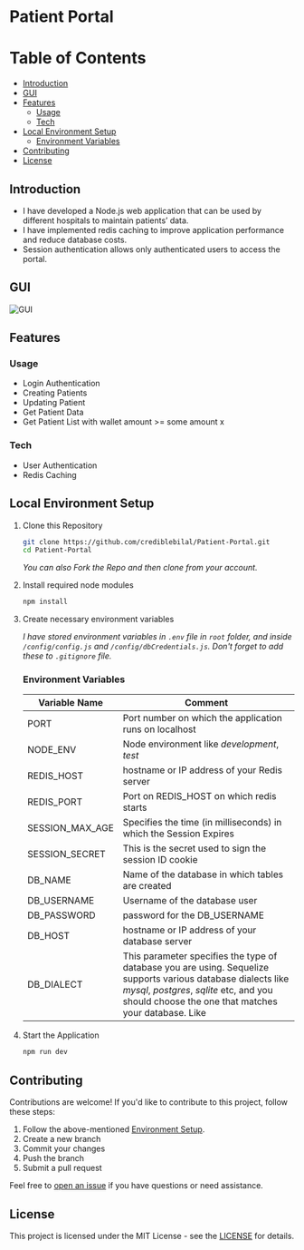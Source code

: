 # Patient Portal
# Table of Contents

- [Introduction](#introduction)
- [GUI](#gui)
- [Features](#features)
    - [Usage](#usage)
    - [Tech](#tech)
- [Local Environment Setup](#local-environment-setup)
  - [Environment Variables](#environment-variables)
- [Contributing](#contributing)
- [License](#license)


## Introduction

- I have developed a Node.js web application that can be used by different hospitals to maintain patients’ data.
- I have implemented redis caching to improve application performance and reduce database costs.
- Session authentication allows only authenticated users to access the portal.

## GUI

![GUI](assets/file!.gif)

## Features
### Usage
- Login Authentication
- Creating Patients
- Updating Patient
- Get Patient Data
- Get Patient List with wallet amount >= some amount x
### Tech
- User Authentication
- Redis Caching

## Local Environment Setup
1. Clone this Repository
    ```bash
    git clone https://github.com/crediblebilal/Patient-Portal.git
    cd Patient-Portal
    ```
    *You can also Fork the Repo and then clone from your account.*
3. Install required node modules
     ```bash
    npm install
    ```
4. Create necessary environment variables
        
    *I have stored environment variables in ```.env``` file in ```root``` folder, and inside ```/config/config.js``` and ```/config/dbCredentials.js```. Don't forget to add these to ```.gitignore``` file.*

     ### Environment Variables
    | Variable Name | Comment |
    | --------------| --------------|
    | PORT  | Port number on which the application runs on localhost  |
    | NODE_ENV  | Node environment like *development*, *test* |
    | REDIS_HOST  | hostname or IP address of your Redis server   |
    | REDIS_PORT | Port on REDIS_HOST on which redis starts  |
    | SESSION_MAX_AGE | Specifies the time (in milliseconds) in which the Session Expires |
    | SESSION_SECRET | This is the secret used to sign the session ID cookie |
    | DB_NAME | Name of the database in which tables are created |
    | DB_USERNAME | Username of the database user |
    | DB_PASSWORD | password for the DB_USERNAME |
    | DB_HOST | hostname or IP address of your database server |
    | DB_DIALECT | This parameter specifies the type of database you are using. Sequelize supports various database dialects like *mysql*, *postgres*, *sqlite* etc, and you should choose the one that matches your database. Like |

4. Start the Application
    ```bash
    npm run dev
    ```
## Contributing

Contributions are welcome! If you'd like to contribute to this project, follow these steps:
  1. Follow the above-mentioned [Environment Setup](#local-environment-setup).
  2. Create a new branch
  3. Commit your changes
  4. Push the branch
  5. Submit a pull request

  Feel free to [open an issue](https://github.com/crediblebilal/Patient-Portal/issues) if you have questions or need assistance.


## License

This project is licensed under the MIT License - see the [LICENSE](LICENSE) for details.
